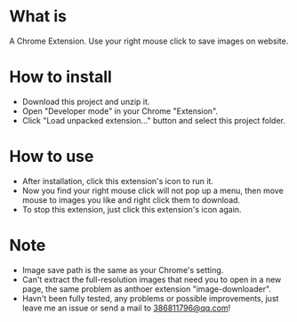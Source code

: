 # What is
A Chrome Extension. Use your right mouse click to save images on website.

# How to install
- Download this project and unzip it.
- Open "Developer mode" in your Chrome "Extension".
- Click "Load unpacked extension..." button and select this project folder.

# How to use
- After installation, click this extension's icon to run it.
- Now you find your right mouse click will not pop up a menu, then move mouse to images you like and right click them to download.
- To stop this extension, just click this extension's icon again.

# Note
- Image save path is the same as your Chrome's setting.
- Can't extract the full-resolution images that need you to open in a new page, the same problem as anthoer extension "image-downloader".
- Havn't been fully tested, any problems or possible improvements, just leave me an issue or send a mail to 386811796@qq.com!
